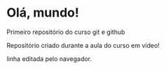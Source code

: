 # Olá, mundo!
 Primeiro repositório do curso git e github

Repositório criado durante a aula do curso em vídeo!

linha editada pelo navegador.
